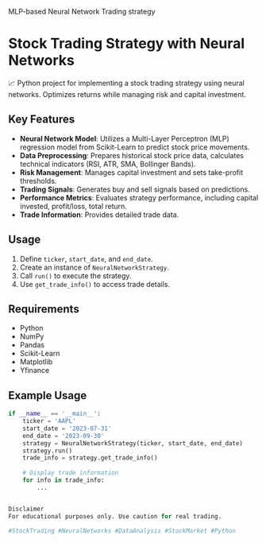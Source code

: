 MLP-based Neural Network Trading strategy
# Stock Trading Strategy with Neural Networks

📈 Python project for implementing a stock trading strategy using neural networks. Optimizes returns while managing risk and capital investment.

## Key Features
- **Neural Network Model**: Utilizes a Multi-Layer Perceptron (MLP) regression model from Scikit-Learn to predict stock price movements.
- **Data Preprocessing**: Prepares historical stock price data, calculates technical indicators (RSI, ATR, SMA, Bollinger Bands).
- **Risk Management**: Manages capital investment and sets take-profit thresholds.
- **Trading Signals**: Generates buy and sell signals based on predictions.
- **Performance Metrics**: Evaluates strategy performance, including capital invested, profit/loss, total return.
- **Trade Information**: Provides detailed trade data.

## Usage
1. Define `ticker`, `start_date`, and `end_date`.
2. Create an instance of `NeuralNetworkStrategy`.
3. Call `run()` to execute the strategy.
4. Use `get_trade_info()` to access trade details.

## Requirements
- Python
- NumPy
- Pandas
- Scikit-Learn
- Matplotlib
- Yfinance

## Example Usage
```python
if __name__ == '__main__':
    ticker = 'AAPL'
    start_date = '2023-07-31'
    end_date = '2023-09-30'
    strategy = NeuralNetworkStrategy(ticker, start_date, end_date)
    strategy.run()
    trade_info = strategy.get_trade_info()
    
    # Display trade information
    for info in trade_info:
        ...


Disclaimer
For educational purposes only. Use caution for real trading.

#StockTrading #NeuralNetworks #DataAnalysis #StockMarket #Python
